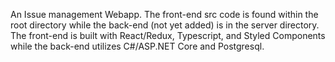 An Issue management Webapp. The front-end src code is found within the root directory while the back-end (not yet added) is in the server directory. The front-end is built with React/Redux, Typescript, and Styled Components while the back-end utilizes C#/ASP.NET Core and Postgresql.
